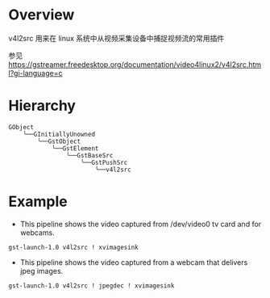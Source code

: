 # Overview

v4l2src 用来在 linux 系统中从视频采集设备中捕捉视频流的常用插件

参见 https://gstreamer.freedesktop.org/documentation/video4linux2/v4l2src.html?gi-language=c

# Hierarchy

```
GObject
    ╰──GInitiallyUnowned
        ╰──GstObject
            ╰──GstElement
                ╰──GstBaseSrc
                    ╰──GstPushSrc
                        ╰──v4l2src

```

# Example


* This pipeline shows the video captured from /dev/video0 tv card and for webcams.

```
gst-launch-1.0 v4l2src ! xvimagesink
```

* This pipeline shows the video captured from a webcam that delivers jpeg images.

```
gst-launch-1.0 v4l2src ! jpegdec ! xvimagesink
```
